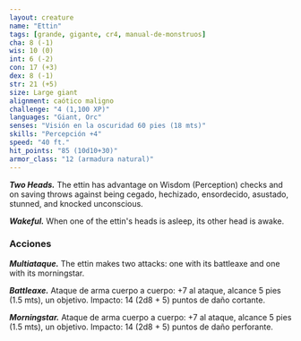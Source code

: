 ```yaml
---
layout: creature
name: "Ettin"
tags: [grande, gigante, cr4, manual-de-monstruos]
cha: 8 (-1)
wis: 10 (0)
int: 6 (-2)
con: 17 (+3)
dex: 8 (-1)
str: 21 (+5)
size: Large giant
alignment: caótico maligno
challenge: "4 (1,100 XP)"
languages: "Giant, Orc"
senses: "Visión en la oscuridad 60 pies (18 mts)"
skills: "Percepción +4"
speed: "40 ft."
hit_points: "85 (10d10+30)"
armor_class: "12 (armadura natural)"
---
```


***Two Heads.*** The ettin has advantage on Wisdom (Perception) checks and on saving throws against being cegado, hechizado, ensordecido, asustado, stunned, and knocked unconscious.

***Wakeful.*** When one of the ettin's heads is asleep, its other head is awake.

### Acciones

***Multiataque.*** The ettin makes two attacks: one with its battleaxe and one with its morningstar.

***Battleaxe.*** Ataque de arma cuerpo a cuerpo: +7 al ataque, alcance 5 pies (1.5 mts), un objetivo. Impacto: 14 (2d8 + 5) puntos de daño cortante.

***Morningstar.*** Ataque de arma cuerpo a cuerpo: +7 al ataque, alcance 5 pies (1.5 mts), un objetivo. Impacto: 14 (2d8 + 5) puntos de daño perforante.